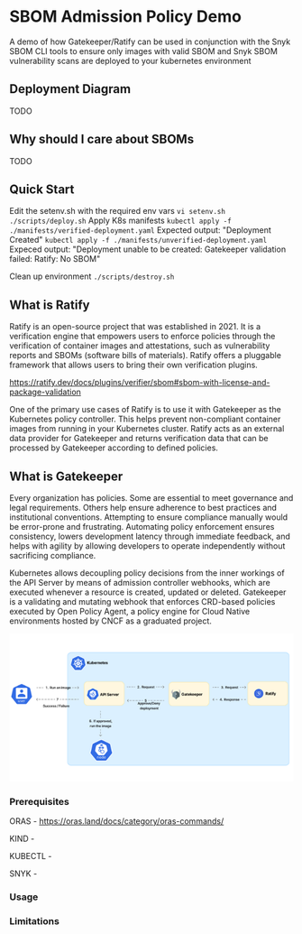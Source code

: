 # SBOM Admission Policy Demo

A demo of how Gatekeeper/Ratify can be used in conjunction with the Snyk SBOM CLI tools to ensure only images with valid SBOM and Snyk SBOM vulnerability scans are deployed to your kubernetes environment

## Deployment Diagram

TODO

## Why should I care about SBOMs

TODO

## Quick Start

Edit the setenv.sh with the required env vars
  `vi setenv.sh`
  `./scripts/deploy.sh`
Apply K8s manifests
  `kubectl apply -f ./manifests/verified-deployment.yaml`
Expected output: "Deployment Created"
  `kubectl apply -f ./manifests/unverified-deployment.yaml`
Expeced output: "Deployment unable to be created: Gatekeeper validation failed: Ratify: No SBOM"

Clean up environment
  `./scripts/destroy.sh`

## What is Ratify

Ratify is an open-source project that was established in 2021. It is a verification engine that empowers users to enforce policies through the verification of container images and attestations, such as vulnerability reports and SBOMs (software bills of materials). Ratify offers a pluggable framework that allows users to bring their own verification plugins.

<https://ratify.dev/docs/plugins/verifier/sbom#sbom-with-license-and-package-validation>

One of the primary use cases of Ratify is to use it with Gatekeeper as the Kubernetes policy controller. This helps prevent non-compliant container images from running in your Kubernetes cluster. Ratify acts as an external data provider for Gatekeeper and returns verification data that can be processed by Gatekeeper according to defined policies.

## What is Gatekeeper

Every organization has policies. Some are essential to meet governance and legal requirements. Others help ensure adherence to best practices and institutional conventions. Attempting to ensure compliance manually would be error-prone and frustrating. Automating policy enforcement ensures consistency, lowers development latency through immediate feedback, and helps with agility by allowing developers to operate independently without sacrificing compliance.

Kubernetes allows decoupling policy decisions from the inner workings of the API Server by means of admission controller webhooks, which are executed whenever a resource is created, updated or deleted. Gatekeeper is a validating and mutating webhook that enforces CRD-based policies executed by Open Policy Agent, a policy engine for Cloud Native environments hosted by CNCF as a graduated project.

![gatekeeper/ratify diagram ref:https://techcommunity.microsoft.com/t5/microsoft-developer-community/use-ratify-to-prevent-non-compliant-container-images-from/ba-p/4008730 ](image.png)

### Prerequisites

ORAS - https://oras.land/docs/category/oras-commands/

KIND -

KUBECTL -

SNYK -

### Usage

### Limitations
